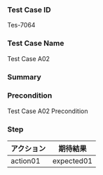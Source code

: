 ### Test Case ID
Tes-7064

### Test Case Name
Test Case A02

### Summary


### Precondition
Test Case A02 Precondition

### Step
| アクション      | 期待結果            |
|------------|-----------------|
| action01 | expected01 |
